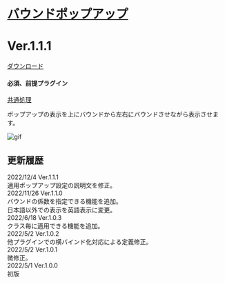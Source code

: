 # [バウンドポップアップ](https://raw.githubusercontent.com/nuun888/MZ/master/NUUN_LateralBoundPopUp.js)
# Ver.1.1.1
[ダウンロード](https://raw.githubusercontent.com/nuun888/MZ/master/NUUN_LateralBoundPopUp.js)  
#### 必須、前提プラグイン
[共通処理](https://github.com/nuun888/MZ/blob/master/README/Base.md)
 
ポップアップの表示を上にバウンドから左右にバウンドさせながら表示させます。 
 
![gif](img/LateralBoundPopUp.gif)  
 
## 更新履歴 
2022/12/4 Ver.1.1.1  
適用ポップアップ設定の説明文を修正。  
2022/11/26 Ver.1.1.0  
バウンドの係数を指定できる機能を追加。  
日本語以外での表示を英語表示に変更。  
2022/6/18 Ver.1.0.3  
クラス毎に適用できる機能を追加。  
2022/5/2 Ver.1.0.2  
他プラグインでの横バインド化対応による定義修正。  
2022/5/2 Ver.1.0.1  
微修正。  
2022/5/1 Ver.1.0.0  
初版  
